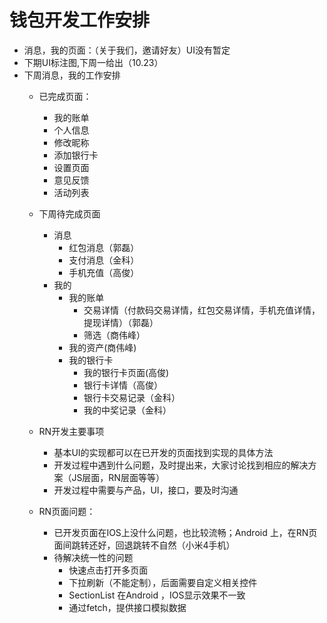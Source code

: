 钱包开发工作安排
===
- 消息，我的页面：（关于我们，邀请好友）UI没有暂定
- 下期UI标注图,下周一给出（10.23）
- 下周消息，我的工作安排
	- 已完成页面：
		- 我的账单
		- 个人信息
		- 修改昵称 
		- 添加银行卡
		- 设置页面
		- 意见反馈
		- 活动列表
	- 下周待完成页面
		- 消息
			- 红包消息（郭磊）
			- 支付消息（金科）
			- 手机充值（高俊）
	 	- 我的
			- 我的账单
				- 交易详情（付款码交易详情，红包交易详情，手机充值详情，提现详情）（郭磊）
				- 筛选（商伟峰）
			- 我的资产(商伟峰)
			- 我的银行卡
				- 我的银行卡页面(高俊)
				- 银行卡详情（高俊）
				- 银行卡交易记录（金科）
				- 我的中奖记录（金科）

	- RN开发主要事项
		- 基本UI的实现都可以在已开发的页面找到实现的具体方法
		- 开发过程中遇到什么问题，及时提出来，大家讨论找到相应的解决方案（JS层面，RN层面等等）
		- 开发过程中需要与产品，UI，接口，要及时沟通
	- RN页面问题：
		- 已开发页面在IOS上没什么问题，也比较流畅；Android 上，在RN页面间跳转还好，回退跳转不自然（小米4手机）
		- 待解决统一性的问题
			- 快速点击打开多页面
			- 下拉刷新（不能定制），后面需要自定义相关控件
			- SectionList 在Android ，IOS显示效果不一致
			- 通过fetch，提供接口模拟数据


